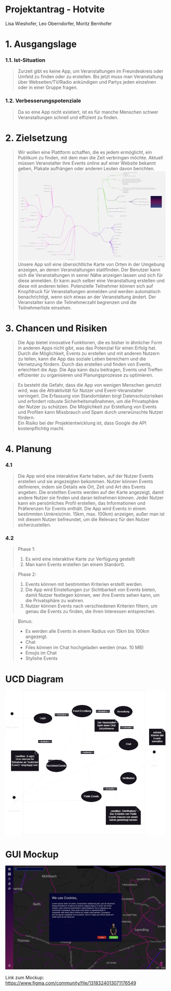 # Projektantrag - Hotvite
Lisa Wieshofer, Leo Oberndorfer, Moritz Bernhofer

# 1. Ausgangslage

### 1.1. Ist-Situation
> Zurzeit gibt es keine App, um Veranstaltungen im Freundeskreis oder Umfeld zu finden oder zu erstellen. Bis jetzt muss man Veranstaltung über Webseiten/TV/Radio ankündigen und Partys jeden einzelnen oder in einer Gruppe fragen.

### 1.2. Verbesserungspotenziale
> Da so eine App nicht existiert, ist es für manche Menschen schwer Veranstaltungen schnell und effizient zu finden.


# 2. Zielsetzung
> Wir wollen eine Plattform schaffen, die es jedem ermöglicht, ein Publikum zu finden, mit dem man die Zeit verbringen möchte. Aktuell müssen Veranstalter ihre Events online auf einer Website bekannt geben, Plakate aufhängen oder anderen Leuten davon berichten.
![Mindmap](assets/Mindmap.jpg)
> Unsere App soll eine übersichtliche Karte von Orten in der Umgebung anzeigen, an denen Veranstaltungen stattfinden. Der Benutzer kann sich die Veranstaltungen in seiner Nähe anzeigen lassen und sich für diese anmelden. Er kann auch selber eine Veranstaltung erstellen und diese mit anderen teilen. Potenzielle Teilnehmer können sich auf Knopfdruck für Veranstaltungen anmelden und werden automatisch benachrichtigt, wenn sich etwas an der Veranstaltung ändert. Der Veranstalter kann die Teilnehmerzahl begrenzen und die Teilnehmerliste einsehen.


# 3. Chancen und Risiken
> Die App bietet innovative Funktionen, die es bisher in ähnlicher Form in anderen Apps nicht gibt, was das Potenzial für einen Erfolg hat. Durch die Möglichkeit, Events zu erstellen und mit anderen Nutzern zu teilen, kann die App das soziale Leben bereichern und die Vernetzung fördern. Durch das erstellen und finden von Events, erleichtert die App. Die App kann dazu beitragen, Events und Treffen effizienter zu organisieren und Planungsprozesse zu optimieren.

> Es besteht die Gefahr, dass die App von wenigen Menschen genutzt wird, was die Attraktivität für Nutzer und Event-Veranstalter verringert. Die Erfassung von Standortdaten birgt Datenschutzrisiken und erfordert robuste Sicherheitsmaßnahmen, um die Privatsphäre der Nutzer zu schützen. Die Möglichkeit zur Erstellung von Events und Profilen kann Missbrauch und Spam durch unerwünschte Nutzer fördern.<br>
Ein Risiko bei der Projektentwicklung ist, dass Google die API kostenpflichtig macht.


# 4. Planung
### 4.1
> Die App wird eine interaktive Karte haben, auf der Nutzer Events erstellen und sie angezeigten bekommen. Nutzer können Events definieren, indem sie Details wie Ort, Zeit und Art des Events angeben. Die erstellten Events werden auf der Karte angezeigt, damit andere Nutzer sie finden und daran teilnehmen können. Jeder Nutzer kann ein persönliches Profil erstellen, das Informationen und Präferenzen für Events enthält. Die App wird Events in einem bestimmten Umkreis(min. 15km, max. 100km) anzeigen, außer man ist mit diesem Nutzer befreundet, um die Relevanz für den Nutzer sicherzustellen.

### 4.2
> Phase 1:
> 1. Es wird eine interaktive Karte zur Verfügung gestellt
> 2. Man kann Events erstellen (an einem Standort).

> Phase 2:
> 1. Events können mit bestimmten Kriterien erstellt werden.
> 2. Die App wird Einstellungen zur Sichtbarkeit von Events bieten, damit Nutzer festlegen können, wer ihre Events sehen kann, um die Privatsphäre zu wahren.
> 3. Nutzer können Events nach verschiedenen Kriterien filtern, um genau die Events zu finden, die ihren Interessen entsprechen.

> Bonus:
> - Es werden alle Events in einem Radius von 15km bis 100km angezeigt.
> - Chat
> - Files können im Chat hochgeladen werden (max. 10 MB)
> - Emojis im Chat
> - Stylishe Events


# UCD Diagram
![UCD Diagram](assets/HotviteUCDiagramv2.drawio.png)

# GUI Mockup

![Landing Page](assets/LandingPage.png)

Link zum Mockup: https://www.figma.com/community/file/1318324013071176549

